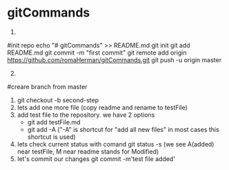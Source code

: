 # gitCommands

1)
#init repo 
echo "# gitCommands" >> README.md
git init
git add README.md
git commit -m "first commit"
git remote add origin https://github.com/romaHerman/gitCommands.git
git push -u origin master

2)
#creare branch from master
1) git checkout -b second-step
2) lets add one more file (copy readme and rename to testFile)
3) add test file to the repository. we have 2 options 
   - git add testFile.md
   - git add -A ("-A" is shortcut for "add all new files" in most cases this shortcut is used)
4) lets check current status with comand git status -s (we see A(added) near testFile, M near readme stands for Modified)
5) let's commit our changes   git commit -m'test file added' 

